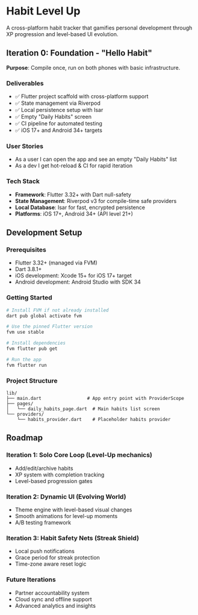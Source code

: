 # Habit Level Up

A cross-platform habit tracker that gamifies personal development through XP progression and level-based UI evolution.

## Iteration 0: Foundation - "Hello Habit"

**Purpose**: Compile once, run on both phones with basic infrastructure.

### Deliverables
- ✅ Flutter project scaffold with cross-platform support
- ✅ State management via Riverpod
- ✅ Local persistence setup with Isar
- ✅ Empty "Daily Habits" screen
- ✅ CI pipeline for automated testing
- ✅ iOS 17+ and Android 34+ targets

### User Stories
- As a user I can open the app and see an empty "Daily Habits" list
- As a dev I get hot-reload & CI for rapid iteration

### Tech Stack
- **Framework**: Flutter 3.32+ with Dart null-safety
- **State Management**: Riverpod v3 for compile-time safe providers
- **Local Database**: Isar for fast, encrypted persistence
- **Platforms**: iOS 17+, Android 34+ (API level 21+)

## Development Setup

### Prerequisites
- Flutter 3.32+ (managed via FVM)
- Dart 3.8.1+
- iOS development: Xcode 15+ for iOS 17+ target
- Android development: Android Studio with SDK 34

### Getting Started
```bash
# Install FVM if not already installed
dart pub global activate fvm

# Use the pinned Flutter version
fvm use stable

# Install dependencies
fvm flutter pub get

# Run the app
fvm flutter run
```

### Project Structure
```
lib/
├── main.dart                 # App entry point with ProviderScope
├── pages/
│   └── daily_habits_page.dart  # Main habits list screen
└── providers/
    └── habits_provider.dart    # Placeholder habits provider
```

## Roadmap

### Iteration 1: Solo Core Loop (Level-Up mechanics)
- Add/edit/archive habits
- XP system with completion tracking
- Level-based progression gates

### Iteration 2: Dynamic UI (Evolving World)
- Theme engine with level-based visual changes
- Smooth animations for level-up moments
- A/B testing framework

### Iteration 3: Habit Safety Nets (Streak Shield)
- Local push notifications
- Grace period for streak protection
- Time-zone aware reset logic

### Future Iterations
- Partner accountability system
- Cloud sync and offline support
- Advanced analytics and insights